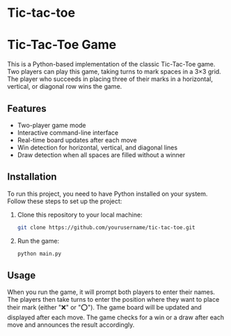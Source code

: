 # Tic-tac-toe
 # Tic-Tac-Toe Game

This is a Python-based implementation of the classic Tic-Tac-Toe game. Two players can play this game, taking turns to mark spaces in a 3×3 grid. The player who succeeds in placing three of their marks in a horizontal, vertical, or diagonal row wins the game.

## Features

- Two-player game mode
- Interactive command-line interface
- Real-time board updates after each move
- Win detection for horizontal, vertical, and diagonal lines
- Draw detection when all spaces are filled without a winner

## Installation

To run this project, you need to have Python installed on your system. Follow these steps to set up the project:

1. Clone this repository to your local machine:
   ```sh
   git clone https://github.com/yourusername/tic-tac-toe.git
2. Run the game:
   ```sh
   python main.py

## Usage
When you run the game, it will prompt both players to enter their names. The players then take turns to enter the position where they want to place their mark (either "❌" or "⭕"). The game board will be updated and displayed after each move. The game checks for a win or a draw after each move and announces the result accordingly.


